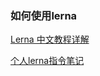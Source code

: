 ### 如何使用lerna
[Lerna 中文教程详解](https://juejin.cn/post/6844903856153821198)

[个人lerna指令笔记](http://note.youdao.com/s/H2VqSAlh)
